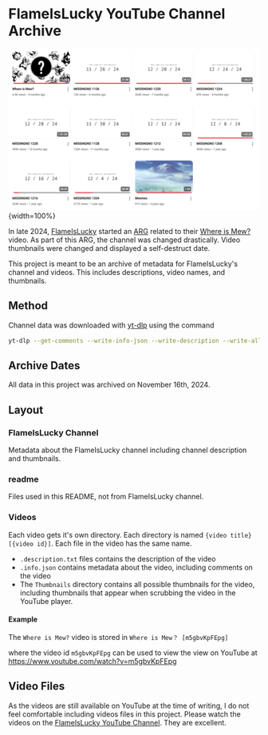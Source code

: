 # FlameIsLucky YouTube Channel Archive

![A screenshot of FlameIsLucky's YouTubeChannel Videos page with many videos displaying a self-destruct date](./readme//2024-11-16.png){width=100%}

In late 2024, [FlameIsLucky](https://www.youtube.com/@FlameIsLucky) started an [ARG](https://en.wikipedia.org/wiki/Alternate_reality_game) related to their [Where is Mew?](https://www.youtube.com/watch?v=m5gbvKpFEpg) video. As part of this ARG, the channel was changed drastically. Video thumbnails were changed and displayed a self-destruct date.

This project is meant to be an archive of metadata for FlameIsLucky's channel and videos. This includes descriptions, video names, and thumbnails.

## Method

Channel data was downloaded with [yt-dlp](https://github.com/yt-dlp/yt-dlp) using the command

```zsh
yt-dlp --get-comments --write-info-json --write-description --write-all-thumbnails https://www.youtube.com/@FlameIsLucky/videos
```

## Archive Dates

All data in this project was archived on November 16th, 2024.

## Layout

### FlameIsLucky Channel

Metadata about the FlameIsLucky channel including channel description and thumbnails.

### readme

Files used in this README, not from FlameIsLucky channel.

### Videos

Each video gets it's own directory. Each directory is named `{video title} [{video id}]`. Each file in the video has the same name.

- `.description.txt` files contains the description of the video
- `.info.json` contains metadata about the video, including comments on the video
- The `Thumbnails` directory contains all possible thumbnails for the video, including thumbnails that appear when scrubbing the video in the YouTube player.

#### Example

The `Where is Mew?` video is stored in `Where is Mew？ [m5gbvKpFEpg]`

where the video id `m5gbvKpFEpg` can be used to view the view on YouTube at <https://www.youtube.com/watch?v=m5gbvKpFEpg>

## Video Files

As the videos are still available on YouTube at the time of writing, I do not feel comfortable including videos files in this project. Please watch the videos on the [FlameIsLucky YouTube Channel](https://www.youtube.com/@FlameIsLucky). They are excellent.
